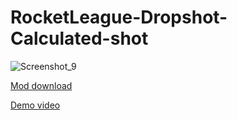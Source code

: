 # RocketLeague-Dropshot-Calculated-shot

![Screenshot_9](https://user-images.githubusercontent.com/25397800/151294022-9d516137-1533-4a57-8ed7-40c23dc2ee34.png)

[Mod download](https://bakkesplugins.com/plugins/view/306)

[Demo video](https://www.youtube.com/watch?v=QqanTZ_ukSw)
